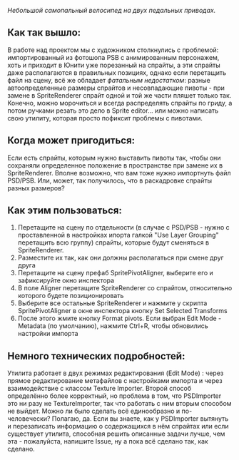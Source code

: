 *Небольшой самопальный велосипед на двух педальных приводах.*

Как так вышло:
---
В работе над проектом мы с художником столкнулись с проблемой: импортированный из фотошопа PSB с анимированным персонажем, хоть и
приходит в Юнити уже порезанный на спрайты, а эти спрайты даже располагаются в правильных позициях, однако если перетащить файл на сцену,
всё же обладает *фатальным недостатком*: разные автоопределенные размеры спрайтов и несовпадающие пивоты - при замене в SpriteRenderer
спрайт одной и той же части пляшет только так.
Конечно, можно морочиться и всегда распределять спрайты по гриду, а потом ручками резать это дело в Sprite editor...
или можно написать свою утилиту, которая просто пофиксит проблемы с пивотами.

Когда может пригодиться:
---
Если есть спрайты, которым нужно выставить пивоты так, чтобы они сохраняли определенное положение в пространстве при замене их в SpriteRenderer.
Вполне возможно, что вам тоже нужно импортнуть файл PSD/PSB. Или, может, так получилось, что в раскадровке спрайты разных размеров?

Как этим пользоваться:
---
1. Перетащите на сцену по отдельности (в случае с PSD/PSB - нужно с проставленной в настройках ипорта галкой "Use Layer Grouping"
    перетащить всю группу) спрайты, которые будут сменяться в SpriteRenderer.
2. Разместите их так, как они должны располагаться при смене друг друга
3. Перетащите на сцену префаб SpritePivotAligner, выберите его и зафиксируйте окно инспектора
4. В поле Aligner перетащите SpriteRenderer со спрайтом, относительно которого будете позиционировать
5. Выберите все остальные SpriteRenderer и нажмите у скрипта SpritePivotAligner в окне инспектора кнопку Set Selected Transforms
6. После этого жмите кнопку Format pivots. Если выбран Edit Mode - Metadata (по умолчанию), нажмите Ctrl+R, чтобы обновились настройки импорта

Немного технических подробностей:
---
Утилита работает в двух режимах редактирования (Edit Mode) : через прямое редактирование метафайлов с настройками импорта и через взаимодействие
с классом Texture Importer. Второй способ определённо более корректный, но проблема в том, что PSDImporter это ни разу не TextureImporter,
так что работать с ним вторым способом не выйдет.
Можно ли было сделать всё единообразно и по-человечески? Полагаю, да. Если вы знаете, как у PSDImporter вытянуть и перезаписать информацию
о содержащихся в нём спрайтах или если существует утилита, способная решить описанные задачи лучше, чем эта - пожалуйста, напишите Issue,
ну а пока всё сделано так, как сделано.